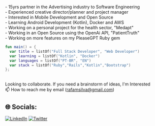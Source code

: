 
<br> - 15yrs partner in the Advertising industry to Software Engineering
<br> - Experienced creative director/planner and project manager
<br> - Interested in Mobile Development and Open Source
<br> - Learning Android Development (Kotlin), Docker and AWS
<br> - Working on a personal project for the health sector, "Medapt"
<br> - Working in an Open Source using the OpenAi API, "PatientTruth"
<br> - Working on more features on my PleaseGPT Ruby gem

```kotlin
fun main() = {
  var title = listOf("Full Stack Developer", "Web Developer")
  var learning = listOf("Kotlin", "Docker")
  var languages = listOf("PT-BR", "EN")
  var stack = listOf("Ruby","Rails","Kotlin","Bootstrap")
};
```

<br> Looking to collaborate. If you need a brainstorm of ideas, I'm Interested
<br> 📫 How to reach me by email (rafamsilva@gmail.com)

## 🌐 Socials:
[![LinkedIn](https://img.shields.io/badge/LinkedIn-%230077B5.svg?logo=linkedin&logoColor=white)](https://linkedin.com/in/rafamsilva) 
[![Twitter](https://img.shields.io/badge/Twitter-%231DA1F2.svg?logo=Twitter&logoColor=white)](https://twitter.com/rafamsilva) 
<!-- Proudly created with GPRM ( https://gprm.itsvg.in ) -->
